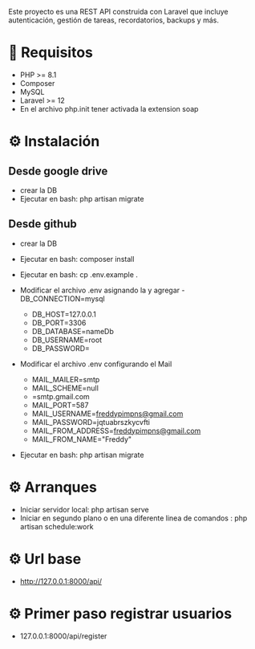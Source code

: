 Este proyecto es una REST API construida con Laravel que incluye autenticación, gestión de tareas, recordatorios, backups y más.

# 🚀 Requisitos
- PHP >= 8.1
- Composer
- MySQL
- Laravel >= 12
- En el archivo php.init tener activada la extension soap

# ⚙️ Instalación
## Desde google drive

- crear la DB
- Ejecutar en bash: php artisan migrate 

## Desde github
- crear la DB
- Ejecutar en bash: composer install
- Ejecutar en bash: cp .env.example .

- Modificar el archivo .env asignando la  y agregar 
    -DB_CONNECTION=mysql
   - DB_HOST=127.0.0.1
   - DB_PORT=3306
   - DB_DATABASE=nameDb
   - DB_USERNAME=root
   - DB_PASSWORD=

- Modificar el archivo .env configurando el Mail
    - MAIL_MAILER=smtp
    - MAIL_SCHEME=null
    - =smtp.gmail.com
    - MAIL_PORT=587
    - MAIL_USERNAME=freddypimpns@gmail.com
    - MAIL_PASSWORD=jqtuabrszkycvfti
    - MAIL_FROM_ADDRESS=freddypimpns@gmail.com
    - MAIL_FROM_NAME="Freddy"

- Ejecutar en bash: php artisan migrate 

# ⚙️ Arranques
- Iniciar servidor local: php artisan serve
- Iniciar en segundo plano o en una diferente linea de comandos : php artisan schedule:work

# ⚙️ Url base
- http://127.0.0.1:8000/api/

# ⚙️ Primer paso registrar usuarios

- 127.0.0.1:8000/api/register
